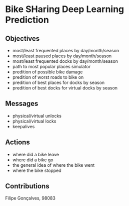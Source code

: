 # Bike SHaring Deep Learning Prediction

## Objectives
- most/least frequented places by day/month/season
- most/least paused places by day/month/season
- most/least frequented docks by day/month/season
- path to most popular places simulator
- predition of possible bike damage
- predition of worst roads to bike on
- predition of best places for docks by season
- predition of best docks for virtual docks by season

## Messages
- physical/virtual unlocks
- physical/virtual locks
- keepalives

## Actions
- where did a bike leave
- where did a bike go
- the general idea of where the bike went
- where the bike stopped

## Contributions
Filipe Gonçalves, 98083
